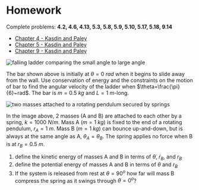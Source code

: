 # Homework
Complete problems: __4.2, 4.6, 4.13, 5.3, 5.8, 5.9, 5.10, 5.17, 5.18, 9.14__


- [Chapter 4 - Kasdin and Paley](https://www.jstor.org/stable/j.ctvcm4ggj.7)
- [Chapter 5 - Kasdin and Paley](https://www.jstor.org/stable/j.ctvcm4ggj.8)
- [Chapter 9 - Kasdin and Paley](https://www.jstor.org/stable/j.ctvcm4ggj.12)

![falling ladder comparing the small angle to large
angle](./images/falling-ladder.svg)

The bar shown above is initially at $\theta = 0~rad$ when it begins to slide
away from the wall. Use conservation of energy and the constraints on
the motion of bar to find the angular velocity of the ladder when
$\theta=\frac{\pi}{6}~rad$. The bar is $m=0.5~kg$ and $L=1~m$-long.

![two masses attached to a rotating pendulum secured by
springs](./images/spring-pendulum.svg)

In the image above, 2 masses (A and B) are attached to each other by a
spring, $k = 1000~N/m$. Mass A ($m=1~kg$) is fixed to the end of a
rotating pendulum, $r_A = 1~m$. Mass B ($m=1~kg$) can bounce
up-and-down, but is always at the same angle as A, $\theta_A =
\theta_B$. The spring applies no force when B is at $r_B = 0.5~m$. 

1. define the kinetic energy of masses A and B in terms of
   $\dot{\theta}$, $\dot{r}_B$, and $r_B$
2. define the potential energy of masses A and B in terms of
   $\theta$ and $r_B$
3. If the system is released from rest at $\theta=90^o$ how far will
   mass B compress the spring as it swings through $\theta=0^o$?

<!-- <img src="4bar.png" alt="Four-bar linkage, consisting of 3 moving bars connected -->
<!-- at points A, B, C, and D" title="Four-bar linkage"> -->
<!--  -->
<!-- 1. Consider the four-bar linkage shown above. The driving link maintains a -->
<!-- constant angular velocity, ![eq1](./equations/eq1.png).  -->
<!--  -->
<!-- a. What is the velocity and acceleration of points A, B, C, and D when -->
<!-- ![eq2](./equations/eq2.png) -->
<!--  -->
<!-- b. What is the velocity and acceleration of points A, B, C, and D when -->
<!-- ![eq3](./equations/eq3.png) -->
<!--  -->
<!-- c. Given that the total kinetic energy of the system is  -->
<!-- ![eq4](./equations/eq4.png) What was the -->
<!-- work done by the motor torque to get from ![eq5](./equations/eq5.png) -->
<!--  -->
<!-- 2. Complete problems: __8.3, 8.7, 8.11__ -->
